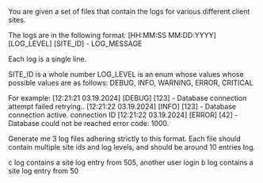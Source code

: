 You are given a set of files that contain the logs for various different client sites.

The logs are in the following format:
[HH:MM:SS MM:DD:YYYY] [LOG_LEVEL] [SITE_ID] - LOG_MESSAGE

Each log is a single line. 

SITE_ID is a whole number
LOG_LEVEL is an enum whose values whose possible values are as follows: DEBUG, INFO, WARNING, ERROR, CRITICAL


For example:
[12:21:21 03.19.2024] [DEBUG] [123] - Database connection attempt failed retrying..
[12:21:22 03.19.2024] [INFO] [123] - Database connection active. connection ID
[12:21:22 03.19.2024] [ERROR] [42] - Database could not be reached error code: 1000.


Generate me 3 log files adhering strictly to this format. Each file should contain multiple site ids and log levels, and should be around 10 entries log.

c log contains a site log entry from  505, another user login
b log contains a site log entry from 50